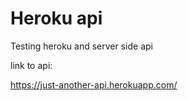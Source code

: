 # Heroku api

Testing heroku and server side api

link to api:

https://just-another-api.herokuapp.com/
